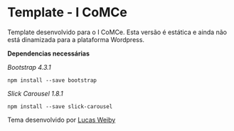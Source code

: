 # Template - I CoMCe

Template desenvolvido para o I CoMCe. Esta versão é estática e ainda não está dinamizada para a plataforma Wordpress.

**Dependencias necessárias**

*Bootstrap 4.3.1*

```
npm install --save bootstrap
```

*Slick Carousel 1.8.1*

```
npm install --save slick-carousel
```

Tema desenvolvido por [Lucas Weiby](https://lucasweiby.github.io)
